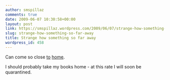 ```yaml
---
author: smspillaz
comments: true
date: 2009-06-07 10:30:58+00:00
layout: post
link: https://smspillaz.wordpress.com/2009/06/07/strange-how-something-so-far-away/
slug: strange-how-something-so-far-away
title: Strange how something so far away
wordpress_id: 458
---
```


Can come so close [to](http://scotch.wa.edu.au/view/news-archive/swine-flu/) [home](http://scotch.wa.edu.au/view/news-archive/middle-school-closure/).

I should probably take my books home - at this rate I will soon be quarantined.
